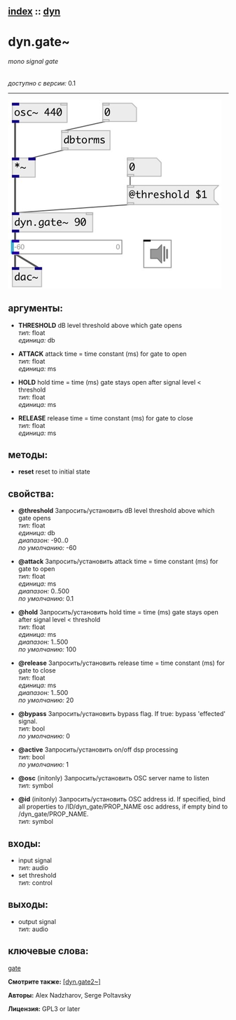 [index](index.html) :: [dyn](category_dyn.html)
---

# dyn.gate~

###### mono signal gate

*доступно с версии:* 0.1

---




[![example](../examples/img/dyn.gate~.jpg)](../examples/pd/dyn.gate~.pd)



## аргументы:

* **THRESHOLD**
dB level threshold above which gate opens<br>
_тип:_ float<br>
_единица:_ db<br>

* **ATTACK**
attack time = time constant (ms) for gate to open<br>
_тип:_ float<br>
_единица:_ ms<br>

* **HOLD**
hold time = time (ms) gate stays open after signal level &lt; threshold<br>
_тип:_ float<br>
_единица:_ ms<br>

* **RELEASE**
release time = time constant (ms) for gate to close<br>
_тип:_ float<br>
_единица:_ ms<br>



## методы:

* **reset**
reset to initial state<br>




## свойства:

* **@threshold** 
Запросить/установить dB level threshold above which gate opens<br>
_тип:_ float<br>
_единица:_ db<br>
_диапазон:_ -90..0<br>
_по умолчанию:_ -60<br>

* **@attack** 
Запросить/установить attack time = time constant (ms) for gate to open<br>
_тип:_ float<br>
_единица:_ ms<br>
_диапазон:_ 0..500<br>
_по умолчанию:_ 0.1<br>

* **@hold** 
Запросить/установить hold time = time (ms) gate stays open after signal level &lt; threshold<br>
_тип:_ float<br>
_единица:_ ms<br>
_диапазон:_ 1..500<br>
_по умолчанию:_ 100<br>

* **@release** 
Запросить/установить release time = time constant (ms) for gate to close<br>
_тип:_ float<br>
_единица:_ ms<br>
_диапазон:_ 1..500<br>
_по умолчанию:_ 20<br>

* **@bypass** 
Запросить/установить bypass flag. If true: bypass &#39;effected&#39; signal.<br>
_тип:_ bool<br>
_по умолчанию:_ 0<br>

* **@active** 
Запросить/установить on/off dsp processing<br>
_тип:_ bool<br>
_по умолчанию:_ 1<br>

* **@osc** (initonly)
Запросить/установить OSC server name to listen<br>
_тип:_ symbol<br>

* **@id** (initonly)
Запросить/установить OSC address id. If specified, bind all properties to /ID/dyn_gate/PROP_NAME osc
address, if empty bind to /dyn_gate/PROP_NAME.<br>
_тип:_ symbol<br>



## входы:

* input signal<br>
_тип:_ audio
* set threshold<br>
_тип:_ control



## выходы:

* output signal<br>
_тип:_ audio



## ключевые слова:

[gate](keywords/gate.html)



**Смотрите также:**
[\[dyn.gate2~\]](dyn.gate2~.html)




**Авторы:** Alex Nadzharov, Serge Poltavsky




**Лицензия:** GPL3 or later





